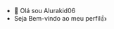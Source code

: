 - 👋 Olá sou Alurakid06
- Seja Bem-vindo ao meu perfil👍

<!---
Alurakid06/Alurakid06 is a ✨ special ✨ repository because its `README.md` (this file) appears on your GitHub profile.
You can click the Preview link to take a look at your changes.
--->
